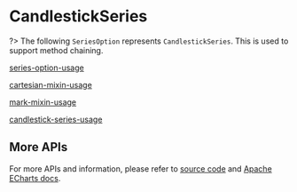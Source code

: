 # CandlestickSeries

?> The following `SeriesOption` represents `CandlestickSeries`. This is used to support method chaining. 

[series-option-usage](series-option-usage.md ':include')

[cartesian-mixin-usage](cartesian-mixin-usage.md ':include')

[mark-mixin-usage](mark-mixin-usage.md ':include')

[candlestick-series-usage](candlestick-series-usage.md ':include')

## More APIs

For more APIs and information, please refer to [source code](https://github.com/ECharts-Java/ECharts-Java/blob/master/src/main/java/org/icepear/echarts/charts/candlestick/CandlestickSeries.java) and [Apache ECharts docs](https://echarts.apache.org/en/option.html#series-candlestick).
